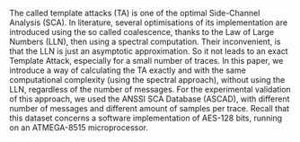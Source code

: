 The called template attacks (TA) is one of the optimal Side-Channel Analysis (SCA). In literature, several optimisations of its implementation are introduced using the so called coalescence, thanks to the Law of Large Numbers (LLN), then using a spectral computation.
Their inconvenient, is that the LLN is just an asymptotic approximation. So it not leads to an exact Template Attack, especially for a small number of traces.
In this paper, we introduce a way of calculating the TA exactly and with the same computational complexity (using the spectral approach), without using the LLN, regardless of the number of messages.
For the experimental validation of this approach, we used the ANSSI SCA Database (ASCAD), with different number of messages and different amount of samples per trace. Recall that this dataset concerns a software implementation of AES-128 bits, running on an ATMEGA-8515 microprocessor.
